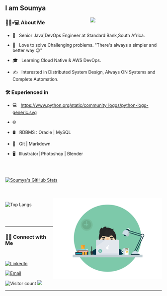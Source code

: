 <!--
**spattanaik75/spattanaik75** is a ✨ _special_ ✨ repository because its `README.md` (this file) appears on your GitHub profile.

Here are some ideas to get you started:

- 🔭 I’m currently working on ...
- 🌱 I’m currently learning ...
- 👯 I’m looking to collaborate on ...
- 🤔 I’m looking for help with ...
- 💬 Ask me about ...
- 📫 How to reach me: ...
- 😄 Pronouns: ...
- ⚡ Fun fact: ...
-->
<h2> I am Soumya </h2>

<img align='right' src="https://media.giphy.com/media/USV0ym3bVWQJJmNu3N/giphy.gif" width="230">

<h3> 👨🏻•💻 About Me </h3>



- 🏢 &nbsp; Senior Java|DevOps Engineer at Standard Bank,South Africa.

- 🤠 &nbsp; Love to solve Challenging problems. "There's always a simpler and better way 😉"

- 🎓 &nbsp; Learning Cloud Native & AWS DevOps.

- ✍️ &nbsp; Interested in Distributed System Design, Always ON Systems and Complete Automation.


<h3>🛠 Experienced in </h3>

- 💻 &nbsp; https://www.python.org/static/community_logos/python-logo-generic.svg

- 🌐 &nbsp; 

- 🛢 &nbsp; RDBMS : Oracle | MySQL

- 🔧 &nbsp; Git | Markdown 

- 🖥 &nbsp; Illustrator| Photoshop | Blender


<br/><br/>

[![Soumya's GitHub Stats](https://github-readme-stats.vercel.app/api?username=spattanaik75&show_icons=true)](https://github.com/spattanaik75)

<br/>

<br/>

<img src="https://github.com/nirala69/nirala69/blob/master/70804f7e25b11f29db904f2fa7b4cd9d.gif" width="350" align='right'>

![Top Langs](https://github-readme-stats.vercel.app/api/top-langs/?username=spattanaik75&show_icons=true)

<br><br>



<hr>



<h3> 🤝🏻 Connect with Me </h3>

<br>



<p align="center">

<a href="https://www.linkedin.com/in/spattanaik75/"><img alt="LinkedIn" src="https://img.shields.io/badge/LinkedIn-Soumya%20Pattanaik-blue?style=flat-square&logo=linkedin"></a>


<a href="mailto:spattanaik75@gmail.com"><img alt="Email" src="https://img.shields.io/badge/Email-spattanaik75@gmail.com-blue?style=flat-square&logo=gmail"></a>

</p>





![Visitor count](https://visitor-badge.laobi.icu/badge?page_id=spattanaik75.spattanaik75)   <img src="https://media.giphy.com/media/dxn6fRlTIShoeBr69N/giphy.gif" width="30">





<hr>

